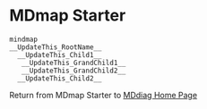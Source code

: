 # MDmap Starter

```mermaid
mindmap
__UpdateThis_RootName__
  __UpdateThis_Child1__
   __UpdateThis_GrandChild1__
   __UpdateThis_GrandChild2__
  __UpdateThis_Child2__
```

Return from MDmap Starter to [MDdiag Home Page](https://github.com/kct2020/mddiag?tab=readme-ov-file#mddiag)